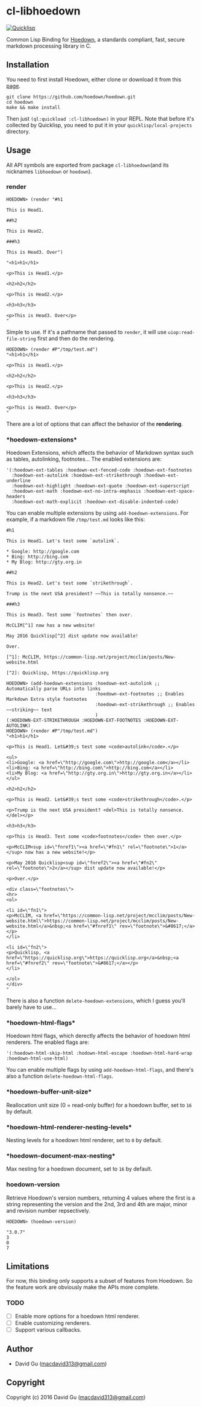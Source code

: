 # cl-libhoedown 

[![Quicklisp](http://quickdocs.org/badge/cl-libhoedown.svg)](http://quickdocs.org/cl-libhoedown/)

Common Lisp Binding for [Hoedown](https://github.com/hoedown/hoedown), a standards compliant, fast, secure markdown processing library in C.

## Installation

You need to first install Hoedown, either clone or download it from this [page](https://github.com/hoedown/hoedown).

```
git clone https://github.com/hoedown/hoedown.git
cd hoedown
make && make install
```

Then just `(ql:quickload :cl-libhoedown)` in your REPL. Note that before it's collected by Quicklisp, you need to put it in your `quicklisp/local-projects` directory.

## Usage

All API symbols are exported from package `cl-libhoedown`(and its nicknames `libhoedown` or `hoedown`).

### render

```common-lisp
HOEDOWN> (render "#h1

This is Head1.

##h2

This is Head2.

###h3

This is Head3. Over")

"<h1>h1</h1>

<p>This is Head1.</p>

<h2>h2</h2>

<p>This is Head2.</p>

<h3>h3</h3>

<p>This is Head3. Over</p>
"
```

Simple to use. If it's a pathname that passed to `render`, it will use `uiop:read-file-string` first and then do the rendering.

```common-lisp
HOEDOWN> (render #P"/tmp/test.md")
"<h1>h1</h1>

<p>This is Head1.</p>

<h2>h2</h2>

<p>This is Head2.</p>

<h3>h3</h3>

<p>This is Head3. Over</p>
"
```

There are a lot of options that can affect the behavior of the **rendering**.

<h3>*hoedown-extensions*</h3>

Hoedown Extensions, which affects the behavior of Markdown syntax such as tables, autolinking, footnotes... The enabled extensions are:

```common-lisp
'(:hoedown-ext-tables :hoedown-ext-fenced-code :hoedown-ext-footnotes
  :hoedown-ext-autolink :hoedown-ext-strikethrough :hoedown-ext-underline
  :hoedown-ext-highlight :hoedown-ext-quote :hoedown-ext-superscript
  :hoedown-ext-math :hoedown-ext-no-intra-emphasis :hoedown-ext-space-headers
  :hoedown-ext-math-explicit :hoedown-ext-disable-indented-code)
```

You can enable multiple extensions by using `add-hoedown-extensions`. For example, if a markdown file `/tmp/test.md` looks like this:

```
#h1

This is Head1. Let's test some `autolink`.

* Google: http://google.com
* Bing: http://bing.com
* My Blog: http://gty.org.in

##h2

This is Head2. Let's test some `strikethrough`.

Trump is the next USA president? ~~This is totally nonsence.~~

###h3

This is Head3. Test some `footnotes` then over.

McCLIM[^1] now has a new website!

May 2016 Quicklisp[^2] dist update now available!

Over.

[^1]: McCLIM, https://common-lisp.net/project/mcclim/posts/New-website.html

[^2]: Quicklisp, https://quicklisp.org
```

```common-lisp
HOEDOWN> (add-hoedown-extensions :hoedown-ext-autolink ;; Automatically parse URLs into links
                                 :hoedown-ext-footnotes ;; Enables Markdown Extra style footnotes
                                 :hoedown-ext-strikethrough ;; Enables ~~striking~~ text
                                 )
(:HOEDOWN-EXT-STRIKETHROUGH :HOEDOWN-EXT-FOOTNOTES :HOEDOWN-EXT-AUTOLINK)
HOEDOWN> (render #P"/tmp/test.md")
"<h1>h1</h1>

<p>This is Head1. Let&#39;s test some <code>autolink</code>.</p>

<ul>
<li>Google: <a href=\"http://google.com\">http://google.com</a></li>
<li>Bing: <a href=\"http://bing.com\">http://bing.com</a></li>
<li>My Blog: <a href=\"http://gty.org.in\">http://gty.org.in</a></li>
</ul>

<h2>h2</h2>

<p>This is Head2. Let&#39;s test some <code>strikethrough</code>.</p>

<p>Trump is the next USA president? <del>This is totally nonsence.</del></p>

<h3>h3</h3>

<p>This is Head3. Test some <code>footnotes</code> then over.</p>

<p>McCLIM<sup id=\"fnref1\"><a href=\"#fn1\" rel=\"footnote\">1</a></sup> now has a new website!</p>

<p>May 2016 Quicklisp<sup id=\"fnref2\"><a href=\"#fn2\" rel=\"footnote\">2</a></sup> dist update now available!</p>

<p>Over.</p>

<div class=\"footnotes\">
<hr>
<ol>

<li id=\"fn1\">
<p>McCLIM, <a href=\"https://common-lisp.net/project/mcclim/posts/New-website.html\">https://common-lisp.net/project/mcclim/posts/New-website.html</a>&nbsp;<a href=\"#fnref1\" rev=\"footnote\">&#8617;</a></p>
</li>

<li id=\"fn2\">
<p>Quicklisp, <a href=\"https://quicklisp.org\">https://quicklisp.org</a>&nbsp;<a href=\"#fnref2\" rev=\"footnote\">&#8617;</a></p>
</li>

</ol>
</div>
"
```

There is also a function `delete-hoedown-extensions`, which I guess you'll barely have to use...

<h3>*hoedown-html-flags*</h3>

Hoedown html flags, which derectly affects the behavior of hoedown html renderers. The enabled flags are:

```common-lisp
'(:hoedown-html-skip-html :hodown-html-escape :hoedown-html-hard-wrap :hoedown-html-use-html)
```

You can enable multiple flags by using `add-hoedown-html-flags`, and there's also a function `delete-hoedown-html-flags`.

<h3>*hoedown-buffer-unit-size*</h3>

Reallocation unit size (0 = read-only buffer) for a hoedown buffer, set to `16` by default.

<h3>*hoedown-html-renderer-nesting-levels*</h3>

Nesting levels for a hoedown html renderer, set to `0` by default.

<h3>*hoedown-document-max-nesting*</h3>

Max nesting for a hoedown document, set to `16` by default.

### hoedown-version

Retrieve Hoedown's version numbers, returning 4 values where the first is a string representing the version and
the 2nd, 3rd and 4th are major, minor and revision number repsectively.

```common-lisp
HOEDOWN> (hoedown-version)

"3.0.7"
3
0
7
```

## Limitations

For now, this binding only supports a subset of features from Hoedown. So the feature work are obviously make the APIs more complete.

### TODO

- [ ] Enable more options for a hoedown html renderer.
- [ ] Enable customizing renderers.
- [ ] Support various callbacks.

## Author

* David Gu (macdavid313@gmail.com)

## Copyright

Copyright (c) 2016 David Gu (macdavid313@gmail.com)
